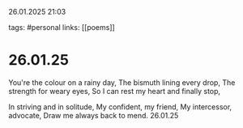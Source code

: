 26.01.2025 21:03

tags: #personal
links: [[poems]]

# 26.01.25

You're the colour on a rainy day,
The bismuth lining every drop,
The strength for weary eyes,
So I can rest my heart and finally stop,

In striving and in solitude,
My confident, my friend,
My intercessor, advocate,
Draw me always back to mend.
26.01.25

